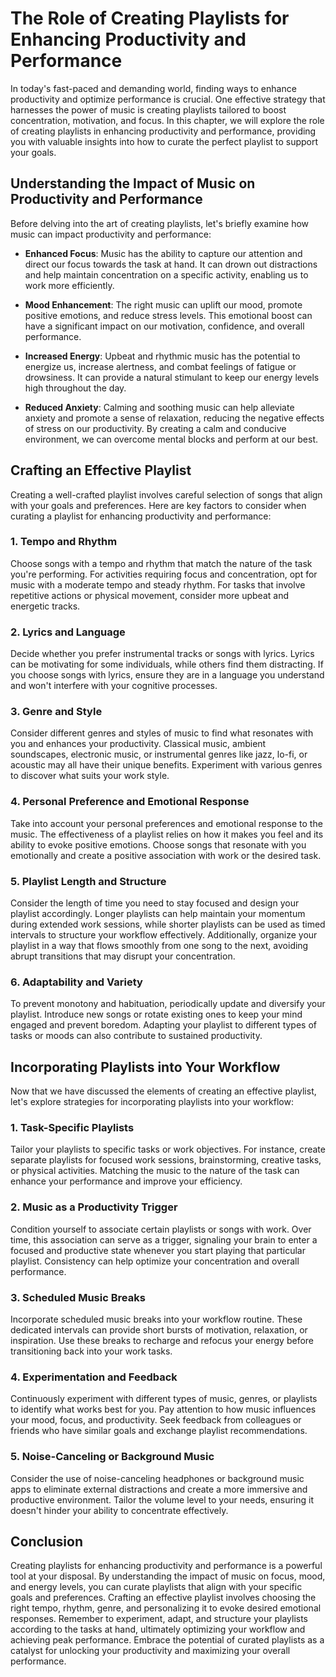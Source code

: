 The Role of Creating Playlists for Enhancing Productivity and Performance
====================================================================================

In today's fast-paced and demanding world, finding ways to enhance productivity and optimize performance is crucial. One effective strategy that harnesses the power of music is creating playlists tailored to boost concentration, motivation, and focus. In this chapter, we will explore the role of creating playlists in enhancing productivity and performance, providing you with valuable insights into how to curate the perfect playlist to support your goals.

Understanding the Impact of Music on Productivity and Performance
-----------------------------------------------------------------

Before delving into the art of creating playlists, let's briefly examine how music can impact productivity and performance:

* **Enhanced Focus**: Music has the ability to capture our attention and direct our focus towards the task at hand. It can drown out distractions and help maintain concentration on a specific activity, enabling us to work more efficiently.

* **Mood Enhancement**: The right music can uplift our mood, promote positive emotions, and reduce stress levels. This emotional boost can have a significant impact on our motivation, confidence, and overall performance.

* **Increased Energy**: Upbeat and rhythmic music has the potential to energize us, increase alertness, and combat feelings of fatigue or drowsiness. It can provide a natural stimulant to keep our energy levels high throughout the day.

* **Reduced Anxiety**: Calming and soothing music can help alleviate anxiety and promote a sense of relaxation, reducing the negative effects of stress on our productivity. By creating a calm and conducive environment, we can overcome mental blocks and perform at our best.

Crafting an Effective Playlist
------------------------------

Creating a well-crafted playlist involves careful selection of songs that align with your goals and preferences. Here are key factors to consider when curating a playlist for enhancing productivity and performance:

### 1. Tempo and Rhythm

Choose songs with a tempo and rhythm that match the nature of the task you're performing. For activities requiring focus and concentration, opt for music with a moderate tempo and steady rhythm. For tasks that involve repetitive actions or physical movement, consider more upbeat and energetic tracks.

### 2. Lyrics and Language

Decide whether you prefer instrumental tracks or songs with lyrics. Lyrics can be motivating for some individuals, while others find them distracting. If you choose songs with lyrics, ensure they are in a language you understand and won't interfere with your cognitive processes.

### 3. Genre and Style

Consider different genres and styles of music to find what resonates with you and enhances your productivity. Classical music, ambient soundscapes, electronic music, or instrumental genres like jazz, lo-fi, or acoustic may all have their unique benefits. Experiment with various genres to discover what suits your work style.

### 4. Personal Preference and Emotional Response

Take into account your personal preferences and emotional response to the music. The effectiveness of a playlist relies on how it makes you feel and its ability to evoke positive emotions. Choose songs that resonate with you emotionally and create a positive association with work or the desired task.

### 5. Playlist Length and Structure

Consider the length of time you need to stay focused and design your playlist accordingly. Longer playlists can help maintain your momentum during extended work sessions, while shorter playlists can be used as timed intervals to structure your workflow effectively. Additionally, organize your playlist in a way that flows smoothly from one song to the next, avoiding abrupt transitions that may disrupt your concentration.

### 6. Adaptability and Variety

To prevent monotony and habituation, periodically update and diversify your playlist. Introduce new songs or rotate existing ones to keep your mind engaged and prevent boredom. Adapting your playlist to different types of tasks or moods can also contribute to sustained productivity.

Incorporating Playlists into Your Workflow
------------------------------------------

Now that we have discussed the elements of creating an effective playlist, let's explore strategies for incorporating playlists into your workflow:

### 1. Task-Specific Playlists

Tailor your playlists to specific tasks or work objectives. For instance, create separate playlists for focused work sessions, brainstorming, creative tasks, or physical activities. Matching the music to the nature of the task can enhance your performance and improve your efficiency.

### 2. Music as a Productivity Trigger

Condition yourself to associate certain playlists or songs with work. Over time, this association can serve as a trigger, signaling your brain to enter a focused and productive state whenever you start playing that particular playlist. Consistency can help optimize your concentration and overall performance.

### 3. Scheduled Music Breaks

Incorporate scheduled music breaks into your workflow routine. These dedicated intervals can provide short bursts of motivation, relaxation, or inspiration. Use these breaks to recharge and refocus your energy before transitioning back into your work tasks.

### 4. Experimentation and Feedback

Continuously experiment with different types of music, genres, or playlists to identify what works best for you. Pay attention to how music influences your mood, focus, and productivity. Seek feedback from colleagues or friends who have similar goals and exchange playlist recommendations.

### 5. Noise-Canceling or Background Music

Consider the use of noise-canceling headphones or background music apps to eliminate external distractions and create a more immersive and productive environment. Tailor the volume level to your needs, ensuring it doesn't hinder your ability to concentrate effectively.

Conclusion
----------

Creating playlists for enhancing productivity and performance is a powerful tool at your disposal. By understanding the impact of music on focus, mood, and energy levels, you can curate playlists that align with your specific goals and preferences. Crafting an effective playlist involves choosing the right tempo, rhythm, genre, and personalizing it to evoke desired emotional responses. Remember to experiment, adapt, and structure your playlists according to the tasks at hand, ultimately optimizing your workflow and achieving peak performance. Embrace the potential of curated playlists as a catalyst for unlocking your productivity and maximizing your overall performance.
